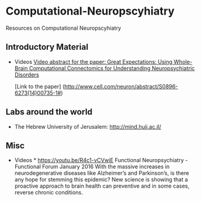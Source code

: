 # Computational-Neuropscyhiatry
Resources on Computational Neuropscyhiatry


Introductory Material
--------------------

  * Videos
    [Video abstract for the paper: Great Expectations: Using Whole-Brain Computational Connectomics for Understanding Neuropsychiatric Disorders](https://youtu.be/zQEwZRY1Nds)

    [Link to the paper] (http://www.cell.com/neuron/abstract/S0896-6273(14)00735-1#)

Labs around the world
--------------------

* The Hebrew University of Jerusalem: http://mind.huji.ac.il/


Misc
----

  * Videos
        * https://youtu.be/R4c1-vCVwiE
          Functional Neuropsychiatry - Functional Forum January 2016
          With the massive increases in neurodegenerative diseases like Alzheimer’s and Parkinson’s, is there any hope for stemming this epidemic?
          New science is showing that a proactive approach to brain health can preventive and in some cases, reverse chronic conditions.


